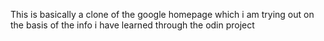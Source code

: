 This is basically a clone of the google homepage which i am trying out on the basis of the info i have learned through the odin project